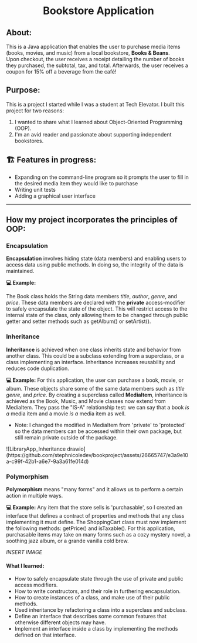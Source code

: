 <h1 align="center">Bookstore Application</h1>
<h2>About: </h2><p>This is a Java application that enables the user to purchase media items (books, movies, and music) from a local bookstore, <strong>Books & Beans</strong>.<br>Upon checkout, the user receives a receipt detailing the number of books they purchased, the subtotal, tax, and total. Afterwards, the user receives a coupon for 15% off a beverage from the café!</p>
<h2>Purpose: </h2><p>This is a project I started while I was a student at Tech Elevator. I built this project for two reasons:<br></p>
<ol>
  <li>I wanted to share what I learned about Object-Oriented Programming (OOP).</li>
    <li>I'm an avid reader and passionate about supporting independent bookstores.</li>
</ol>
<h2>🏗️ Features in progress: </h2>
<ul>
  <li>Expanding on the command-line program so it prompts the user to fill in the desired media item they would like to purchase</li>
  <li>Writing unit tests</li>
  <li>Adding a graphical user interface</li>
</ul>
<hr>
<h2>How my project incorporates the principles of OOP:</h2>
<h3>Encapsulation</h3>
<p><strong>Encapsulation</strong> involves hiding state (data members) and enabling users to access data using public methods. In doing so, the integrity of the data is maintained.</p>
<p><strong>💻 Example:</strong></p> The Book class holds the String data members <em>title</em>, <em>author</em>, <em>genre</em>, and <em>price</em>. These data members are declared with the <strong>private</strong> access-modifier to safely encapsulate the state of the object. This will restrict access to the internal state of the class, only allowing them to be changed through public getter and setter methods such as getAlbum() or setArtist().
<br>
<h3>Inheritance</h3>
<p><strong>Inheritance </strong>is achieved when one class inherits state and behavior from another class. This could be a subclass extending from a superclass, or a class implementing an interface. Inheritance increases reusability and reduces code duplication.</p>
<p><strong>💻 Example:</strong> For this application, the user can purchase a book, movie, or album. These objects share some of the same data members such as <em>title</em> <em>genre</em>, and <em>price</em>. By creating a superclass called <strong>MediaItem</strong>, inheritance is achieved as the Book, Music, and Movie classes now extend from MediaItem. They pass the "IS-A" relationship test: we can say that a book <em>is a </em> media item and a movie <em>is a </em> media item as well.</p>
<ul>
  <li>Note: I changed the modified in MediaItem from 'private' to 'protected' so the data members can be accessed within their own package, but still remain private outside of the package.</li>
</ul>
![LibraryApp_Inheritance drawio](https://github.com/stephnicoledev/bookproject/assets/26665747/e3a9e10a-c99f-42b1-a6e7-9a3a61fe014d)

<h3>Polymorphism</h3>
<p><strong>Polymorphism </strong> means "many forms" and it allows us to perform a certain action in multiple ways.</p>
<p><strong>💻 Example:</strong> Any item that the store sells is 'purchasable', so I created an interface that defines a contract of properties and methods that any class implementing it must define. The ShoppingCart class must now implement the following methods: getPrice() and isTaxable(). For this application, purchasable items may take on many forms such as a cozy mystery novel, a soothing jazz album, or a grande vanilla cold brew.</p>
<em>INSERT IMAGE</em>

<h4>What I learned:</h4>
<ul>
  <li>How to safely encapsulate state through the use of private and public access modifiers.</li>
  <li>How to write constructors, and their role in furthering encapsulation.</li>
  <li>How to create instances of a class, and make use of their public methods.</li>
  <li>Used inheritance by refactoring a class into a superclass and subclass.</li>
  <li>Define an interface that describes some common features that otherwise different objects may have.</li>
  <li>Implement an interface inside a class by implementing the methods defined on that interface.</li>
</ul>
